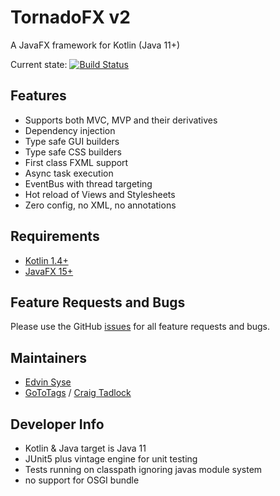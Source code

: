 # TornadoFX v2

A JavaFX framework for Kotlin (Java 11+)

Current state: [![Build Status](https://travis-ci.com/confinitum/tornadofx2.svg)](https://travis-ci.com/confinitum/tornadofx2)

## Features

* Supports both MVC, MVP and their derivatives
* Dependency injection
* Type safe GUI builders
* Type safe CSS builders
* First class FXML support
* Async task execution
* EventBus with thread targeting
* Hot reload of Views and Stylesheets
* Zero config, no XML, no annotations

## Requirements

* [Kotlin 1.4+](https://kotlinlang.org/)
* [JavaFX 15+](https://openjfx.io/)

## Feature Requests and Bugs

Please use the GitHub [issues](https://github.com/edvin/tornadofx2/issues) for all feature requests and bugs.

## Maintainers

* [Edvin Syse](https://github.com/edvin)
* [GoToTags](https://gototags.com/) / [Craig Tadlock](https://www.linkedin.com/in/ctadlock/)

## Developer Info

* Kotlin & Java target is Java 11
* JUnit5 plus vintage engine for unit testing
* Tests running on classpath ignoring javas module system
* no support for OSGI bundle

